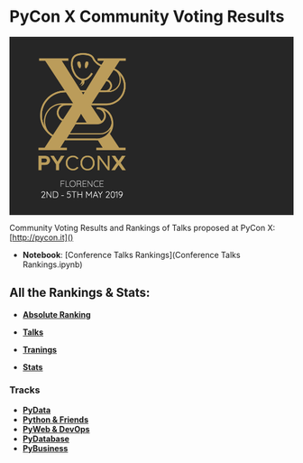 # PyCon X Community Voting Results #

<div style="background-color:#262626"> 
    <img src='logos/pyconx.png' width='50%' />
</div>

Community Voting Results and Rankings of Talks proposed at PyCon X: [http://pycon.it]()

* **Notebook**: [Conference Talks Rankings](Conference Talks Rankings.ipynb)

## All the Rankings & Stats: ##

* [**Absolute Ranking**](https://gist.github.com/leriomaggio/3eeb14c21ba84f606e52283003dfb2c0#absolute_rank)

* [**Talks**](https://gist.github.com/leriomaggio/3eeb14c21ba84f606e52283003dfb2c0#talks)
* [**Tranings**](https://gist.github.com/leriomaggio/3eeb14c21ba84f606e52283003dfb2c0#trainings)
* [**Stats**](https://gist.github.com/leriomaggio/3eeb14c21ba84f606e52283003dfb2c0#stats)

### Tracks

*  [**PyData**](https://gist.github.com/leriomaggio/3eeb14c21ba84f606e52283003dfb2c0#pydata)
*  [**Python & Friends**](https://gist.github.com/leriomaggio/3eeb14c21ba84f606e52283003dfb2c0#pylang)
*  [**PyWeb & DevOps**](https://gist.github.com/leriomaggio/3eeb14c21ba84f606e52283003dfb2c0#pyweb)
* [**PyDatabase**](https://gist.github.com/leriomaggio/3eeb14c21ba84f606e52283003dfb2c0#pydb)
* [**PyBusiness**](https://gist.github.com/leriomaggio/3eeb14c21ba84f606e52283003dfb2c0#pybusiness)
